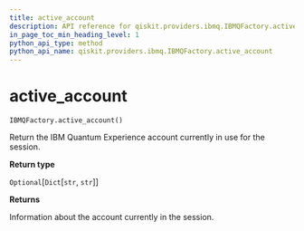 ```yaml
---
title: active_account
description: API reference for qiskit.providers.ibmq.IBMQFactory.active_account
in_page_toc_min_heading_level: 1
python_api_type: method
python_api_name: qiskit.providers.ibmq.IBMQFactory.active_account
---
```


# active\_account

<span id="qiskit.providers.ibmq.IBMQFactory.active_account" />

`IBMQFactory.active_account()`

Return the IBM Quantum Experience account currently in use for the session.

**Return type**

`Optional`\[`Dict`\[`str`, `str`]]

**Returns**

Information about the account currently in the session.

